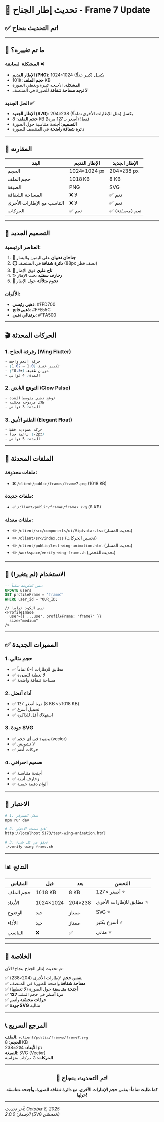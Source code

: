 # 🎨 تحديث إطار الجناح - Frame 7 Update

## ✅ تم التحديث بنجاح!

---

## 🔄 ما تم تغييره؟

### المشكلة السابقة ❌
- **الإطار القديم (PNG)**: 1024×1024 بكسل (كبير جداً!)
- **حجم الملف**: 1018 KB
- **المشكلة**: الأجنحة كبيرة وتغطي الصورة
- **لا توجد مساحة شفافة** للصورة في المنتصف

### الحل الجديد ✅
- **الإطار الجديد (SVG)**: 204×238 بكسل (مثل الإطارات الأخرى تماماً!)
- **حجم الملف**: 8 KB فقط! (أصغر بـ 127 مرة!)
- **التصميم**: أجنحة متناسبة حول الصورة
- **دائرة شفافة واضحة** في المنتصف للصورة

---

## 📐 المقارنة

| البند | الإطار القديم | الإطار الجديد |
|-------|---------------|---------------|
| الحجم | 1024×1024 px | 204×238 px |
| حجم الملف | 1018 KB | 8 KB |
| الصيغة | PNG | SVG |
| المساحة الشفافة | ❌ لا | ✅ نعم |
| التناسب مع الإطارات الأخرى | ❌ لا | ✅ نعم |
| الحركات | ✅ نعم | ✅ نعم (محسّنة) |

---

## 🎨 التصميم الجديد

### العناصر الرئيسية:
1. **🪽 جناحان ذهبيان** على اليمين واليسار
2. **⭕ دائرة شفافة** في المنتصف (88px نصف قطر)
3. **👑 تاج علوي** فوق الإطار
4. **✨ زخارف سفلية** تحت الإطار
5. **💫 نجوم متلألئة** حول الإطار

### الألوان:
- **ذهبي رئيسي**: #FFD700
- **ذهبي فاتح**: #FFE55C
- **برتقالي ذهبي**: #FFA500

---

## 🎬 الحركات المحدثة

### 1. رفرفة الجناح (Wing Flutter)
```css
- حركة أنعم وأخف
- تكبير خفيف (1.0 → 1.02)
- دوران طفيف (±0.5°)
- المدة: 4 ثواني
```

### 2. التوهج النابض (Glow Pulse)
```css
- توهج ذهبي متوسط الشدة
- ظلال مزدوجة محسّنة
- المدة: 3 ثواني
```

### 3. الطفو الأنيق (Elegant Float)
```css
- حركة عمودية فقط
- ناعمة جداً (-2px)
- المدة: 5 ثواني
```

---

## 📁 الملفات المحدثة

### ملفات محذوفة:
- ❌ `/client/public/frames/frame7.png` (1018 KB)

### ملفات جديدة:
- ✅ `/client/public/frames/frame7.svg` (8 KB)

### ملفات معدلة:
- ✏️ `/client/src/components/ui/VipAvatar.tsx` (تحديث المسار)
- ✏️ `/client/src/index.css` (تحسين الحركات)
- ✏️ `/client/public/test-wing-animation.html` (تحديث المسار)
- ✏️ `/workspace/verify-wing-frame.sh` (تحديث الفحص)

---

## 🚀 الاستخدام (لم يتغير!)

```sql
-- نفس الطريقة تماماً
UPDATE users 
SET profileFrame = 'frame7' 
WHERE user_id = YOUR_ID;
```

```tsx
// نفس الكود تماماً
<ProfileImage 
  user={{ ...user, profileFrame: "frame7" }}
  size="medium"
/>
```

---

## ✅ المميزات الجديدة

### 1. حجم مثالي
- ✅ مطابق للإطارات 1-6 تماماً
- ✅ لا تغطية للصورة
- ✅ مساحة شفافة واضحة

### 2. أداء أفضل
- ✅ 127 مرة أصغر (8 KB vs 1018 KB)
- ✅ تحميل أسرع
- ✅ استهلاك أقل للذاكرة

### 3. جودة SVG
- ✅ وضوح في أي حجم (vector)
- ✅ لا تشويش
- ✅ حركات أنعم

### 4. تصميم احترافي
- ✅ أجنحة متناسبة
- ✅ زخارف أنيقة
- ✅ ألوان ذهبية جميلة

---

## 🧪 الاختبار

```bash
# 1. شغل السيرفر
npm run dev

# 2. افتح صفحة الاختبار
http://localhost:5173/test-wing-animation.html

# 3. تحقق من كل شيء
./verify-wing-frame.sh
```

---

## 📊 النتائج

| المقياس | قبل | بعد | التحسن |
|---------|-----|-----|---------|
| حجم الملف | 1018 KB | 8 KB | 127× أصغر ⭐ |
| الأبعاد | 1024×1024 | 204×238 | مطابق للإطارات الأخرى ⭐ |
| الوضوح | جيد | ممتاز | SVG ⭐ |
| الأداء | جيد | ممتاز | أسرع بكثير ⭐ |
| التناسب | ❌ | ✅ | مثالي ⭐ |

---

## 🎊 الخلاصة

تم تحديث إطار الجناح بنجاح! الآن:

✅ **بنفس حجم** الإطارات الأخرى (204×238)  
✅ **مساحة شفافة** واضحة للصورة في المنتصف  
✅ **أجنحة متناسقة** حول الصورة (لا تغطيها)  
✅ **127 مرة أصغر** في حجم الملف  
✅ **حركات محسّنة** وأنعم  
✅ **جودة SVG** مثالية  

---

## 📞 المرجع السريع

**الملف**: `/client/public/frames/frame7.svg`  
**الحجم**: 8 KB  
**الأبعاد**: 204×238 px  
**الصيغة**: SVG (Vector)  
**الحركات**: 3 حركات متزامنة  

---

<div align="center">

## 🎉 تم التحديث بنجاح!

**كما طلبت تماماً: بنفس حجم الإطارات الأخرى، مع دائرة شفافة للصورة، وأجنحة متناسقة حولها!**

</div>

---

*آخر تحديث: October 8, 2025*  
*الإصدار: 2.0.0 (SVG المحسّن)*